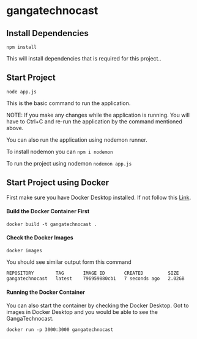 # gangatechnocast

## Install Dependencies

`npm install`

This will install dependencies that is required for this project..

## Start Project

`node app.js`

This is the basic command to run the application.

NOTE: If you make any changes while the application is running. You will have to Ctrl+C and re-run the application by the command mentioned above.

You can also run the application using nodemon runner.

To install nodemon you can `npm i nodemon`

To run the project using nodemon `nodemon app.js`

## Start Project using Docker

First make sure you have Docker Desktop installed. If not follow this [Link](https://www.docker.com/products/docker-desktop/).

#### Build the Docker Container First

`docker build -t gangatechnocast .`

#### Check the Docker Images

`docker images`

You should see similar output form this command

```
REPOSITORY        TAG       IMAGE ID       CREATED         SIZE
gangatechnocast   latest    796959880cb1   7 seconds ago   2.02GB
```

#### Running the Docker Container

You can also start the container by checking the Docker Desktop. Got to images in Docker Desktop and you would be able to see the GangaTechnocast.

`docker run -p 3000:3000 gangatechnocast`
